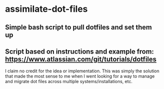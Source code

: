 # assimilate-dot-files

## Simple bash script to pull dotfiles and set them up
## Script based on instructions and example from: https://www.atlassian.com/git/tutorials/dotfiles

I claim no credit for the idea or implementation. This was simply the solution that made the most sense to me when I went looking for a way to manage and migrate dot files
across multiple systems/installations, etc.
